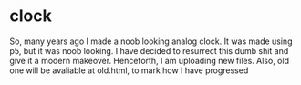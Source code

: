 # clock
So, many years ago I made a noob looking analog clock. It was made using p5, but it was noob looking. I have decided to resurrect this dumb shit and give it a modern makeover. Henceforth, I am uploading new files. Also, old one will be avaliable at old.html, to mark how I have progressed
